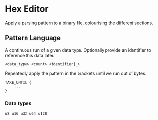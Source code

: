 # Hex Editor
Apply a parsing pattern to a binary file, colourising the different sections.


## Pattern Language
A continuous run of a given data type. Optionally provide an identifier to reference this data later.
```
<data_type> <count> <identifier|_>
```

Repeatedly apply the pattern in the brackets until we run out of bytes.
```
TAKE_UNTIL {
    ...
}
```

### Data types
```
u8 u16 u32 u64 u128
```
